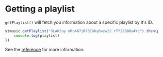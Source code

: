 # Getting a playlist

`getPlaylist()` will fetch you information about a specific playlist by it's ID.

```ts
ytmusic.getPlaylist("OLAK5uy_nRb467jR73IXKybwzw22_rTYIJ808x4Yc").then(playlist => {
	console.log(playlist)
})
```

See the [reference](../../references/ytmusic/getPlaylist.html) for more information.
